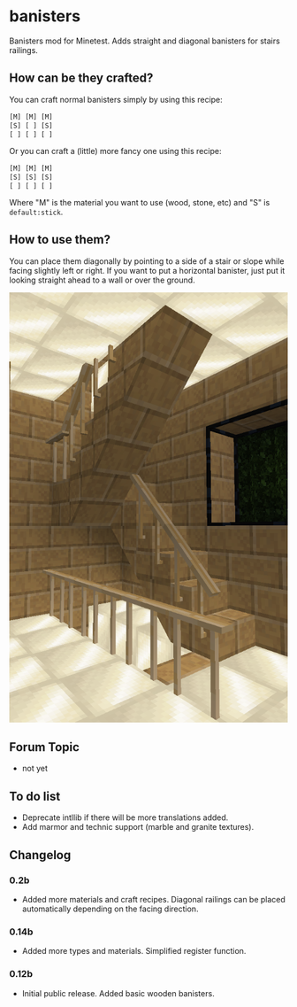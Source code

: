 # banisters

Banisters mod for Minetest. Adds straight and diagonal banisters for stairs railings.

## How can be they crafted?
You can craft normal banisters simply by using this recipe:
```
[M] [M] [M]
[S] [ ] [S]
[ ] [ ] [ ]
```

Or you can craft a (little) more fancy one using this recipe:
```
[M] [M] [M]
[S] [S] [S]
[ ] [ ] [ ]
```

Where "M" is the material you want to use (wood, stone, etc) and "S" is `default:stick`.

## How to use them?
You can place them diagonally by pointing to a side of a stair or slope while facing slightly left or right. If you want to put a horizontal banister, just put it looking straight ahead to a wall or over the ground.

![](screenshot.png)

## Forum Topic
- not yet

## To do list
- Deprecate intllib if there will be more translations added.
- Add marmor and technic support (marble and granite textures).

## Changelog

### 0.2b
- Added more materials and craft recipes. Diagonal railings can be placed automatically depending on the facing direction.

### 0.14b
- Added more types and materials. Simplified register function.

### 0.12b
- Initial public release. Added basic wooden banisters.

